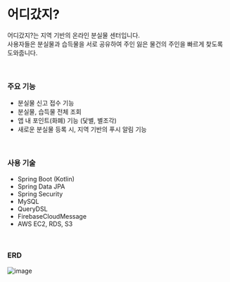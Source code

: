# 어디갔지?
어디갔지?는 지역 기반의 온라인 분실물 센터입니다. <br>
사용자들은 분실물과 습득물을 서로 공유하여 주인 잃은 물건의 주인을 빠르게 찾도록 도와줍니다. <br>

<br>

### 주요 기능
- 분실물 신고 접수 기능
- 분실물, 습득물 전체 조회
- 앱 내 포인트(화폐) 기능 (닻별, 별조각)
- 새로운 분실물 등록 시, 지역 기반의 푸시 알림 기능

<br>

### 사용 기술
- Spring Boot (Kotlin)
- Spring Data JPA
- Spring Security
- MySQL
- QueryDSL
- FirebaseCloudMessage
- AWS EC2, RDS, S3

<br>

### ERD
![image](https://user-images.githubusercontent.com/85692623/215286168-b44d8acd-d919-405f-b8b9-428064a467ba.png)
